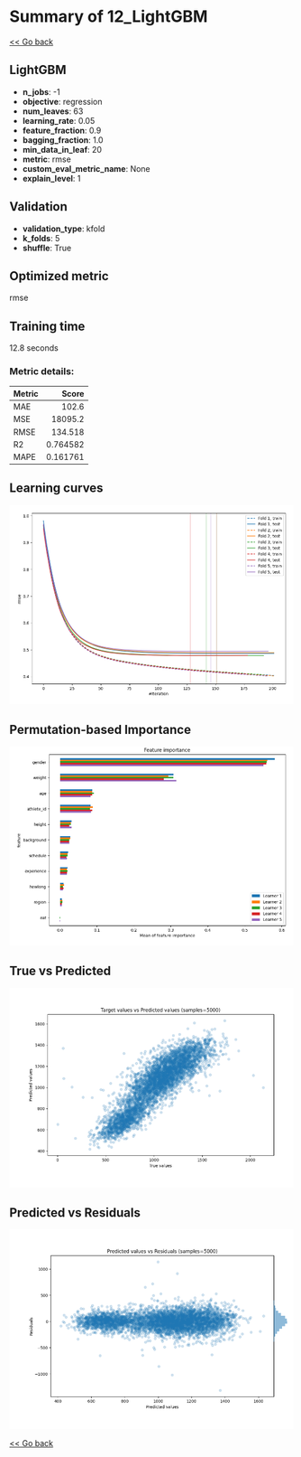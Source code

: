 # Summary of 12_LightGBM

[<< Go back](../README.md)


## LightGBM
- **n_jobs**: -1
- **objective**: regression
- **num_leaves**: 63
- **learning_rate**: 0.05
- **feature_fraction**: 0.9
- **bagging_fraction**: 1.0
- **min_data_in_leaf**: 20
- **metric**: rmse
- **custom_eval_metric_name**: None
- **explain_level**: 1

## Validation
 - **validation_type**: kfold
 - **k_folds**: 5
 - **shuffle**: True

## Optimized metric
rmse

## Training time

12.8 seconds

### Metric details:
| Metric   |        Score |
|:---------|-------------:|
| MAE      |   102.6      |
| MSE      | 18095.2      |
| RMSE     |   134.518    |
| R2       |     0.764582 |
| MAPE     |     0.161761 |



## Learning curves
![Learning curves](learning_curves.png)

## Permutation-based Importance
![Permutation-based Importance](permutation_importance.png)
## True vs Predicted

![True vs Predicted](true_vs_predicted.png)


## Predicted vs Residuals

![Predicted vs Residuals](predicted_vs_residuals.png)



[<< Go back](../README.md)

